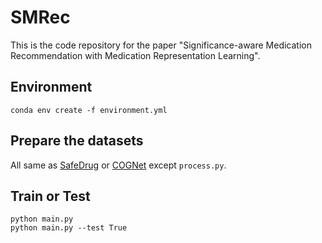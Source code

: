 # SMRec

This is the code repository for the paper "Significance-aware Medication Recommendation with Medication Representation Learning".

## Environment

```
conda env create -f environment.yml
```



## Prepare the datasets

All same as [SafeDrug](https://github.com/ycq091044/SafeDrug/) or [COGNet](https://github.com/BarryRun/COGNet) except `process.py`.



## Train or Test

```
python main.py
python main.py --test True
```

